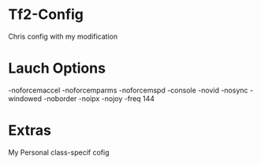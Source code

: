 Tf2-Config
==========

Chris config with my modification


Lauch Options
==========

-noforcemaccel -noforcemparms -noforcemspd -console -novid -nosync -windowed -noborder -noipx -nojoy -freq 144


Extras
==========

My Personal class-specif cofig
